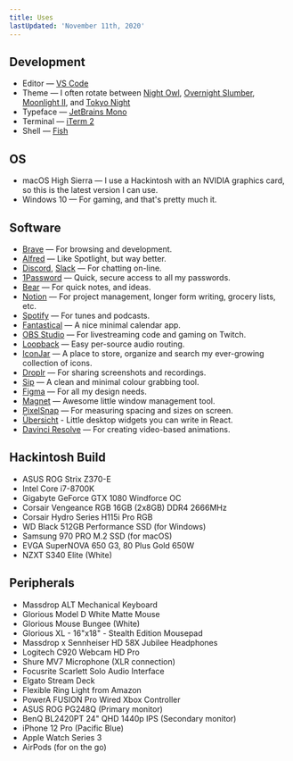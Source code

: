 ```yaml
---
title: Uses
lastUpdated: 'November 11th, 2020'
---
```


## Development

- Editor — [VS Code](https://code.visualstudio.com/)
- Theme — I often rotate between [Night Owl](https://marketplace.visualstudio.com/items?itemName=sdras.night-owl), [Overnight Slumber](https://marketplace.visualstudio.com/items?itemName=cev.overnight), [Moonlight II](https://marketplace.visualstudio.com/items?itemName=atomiks.moonlight), and [Tokyo Night](https://marketplace.visualstudio.com/items?itemName=enkia.tokyo-night)
- Typeface — [JetBrains Mono](https://www.jetbrains.com/lp/mono/)
- Terminal — [iTerm 2](https://www.iterm2.com/)
- Shell — [Fish](https://fishshell.com/)

## OS

- macOS High Sierra — I use a Hackintosh with an NVIDIA graphics card, so this is the latest version I can use.
- Windows 10 — For gaming, and that's pretty much it.

## Software

- [Brave](https://brave.com/) — For browsing and development.
- [Alfred](https://www.alfredapp.com/) — Like Spotlight, but way better.
- [Discord](https://discord.com/), [Slack](https://slack.com/) — For chatting on-line.
- [1Password](https://1password.com/) — Quick, secure access to all my passwords.
- [Bear](https://bear.app/) — For quick notes, and ideas.
- [Notion](https://notion.so) — For project management, longer form writing, grocery lists, etc.
- [Spotify](https://www.spotify.com/) — For tunes and podcasts.
- [Fantastical](https://flexibits.com/fantastical) — A nice minimal calendar app.
- [OBS Studio](https://obsproject.com/) — For livestreaming code and gaming on Twitch.
- [Loopback](https://rogueamoeba.com/loopback/) — Easy per-source audio routing.
- [IconJar](https://geticonjar.com/) — A place to store, organize and search my ever-growing collection of icons.
- [Droplr](https://droplr.com/) — For sharing screenshots and recordings.
- [Sip](https://sipapp.io/) — A clean and minimal colour grabbing tool.
- [Figma](https://www.figma.com/) — For all my design needs.
- [Magnet](https://magnet.crowdcafe.com/) — Awesome little window management tool.
- [PixelSnap](https://getpixelsnap.com/) — For measuring spacing and sizes on screen.
- [Übersicht](http://tracesof.net/uebersicht/) - Little desktop widgets you can write in React.
- [Davinci Resolve](https://www.blackmagicdesign.com/ca/products/davinciresolve/) — For creating video-based animations.

## Hackintosh Build

- ASUS ROG Strix Z370-E
- Intel Core i7-8700K
- Gigabyte GeForce GTX 1080 Windforce OC
- Corsair Vengeance RGB 16GB (2x8GB) DDR4 2666MHz
- Corsair Hydro Series H115i Pro RGB
- WD Black 512GB Performance SSD (for Windows)
- Samsung 970 PRO M.2 SSD (for macOS)
- EVGA SuperNOVA 650 G3, 80 Plus Gold 650W
- NZXT S340 Elite (White)

## Peripherals

- Massdrop ALT Mechanical Keyboard
- Glorious Model D White Matte Mouse
- Glorious Mouse Bungee (White)
- Glorious XL - 16"x18" - Stealth Edition Mousepad
- Massdrop x Sennheiser HD 58X Jubilee Headphones
- Logitech C920 Webcam HD Pro
- Shure MV7 Microphone (XLR connection)
- Focusrite Scarlett Solo Audio Interface
- Elgato Stream Deck
- Flexible Ring Light from Amazon
- PowerA FUSION Pro Wired Xbox Controller
- ASUS ROG PG248Q (Primary monitor)
- BenQ BL2420PT 24" QHD 1440p IPS (Secondary monitor)
- iPhone 12 Pro (Pacific Blue)
- Apple Watch Series 3
- AirPods (for on the go)
